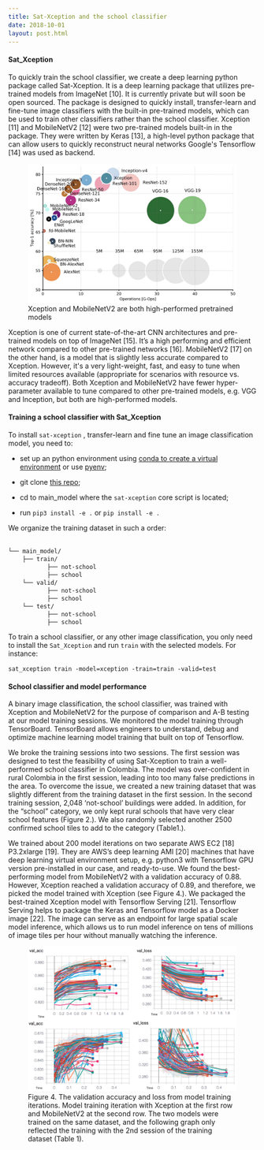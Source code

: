 ```yaml
---
title: Sat-Xception and the school classifier
date: 2018-10-01
layout: post.html
---
```


#### Sat_Xception

To quickly train the school classifier, we create a deep learning python package called Sat-Xception. It is a deep learning package that utilizes pre-trained models from ImageNet [10]. It is currently private but will soon be open sourced. The package is designed to quickly install, transfer-learn and fine-tune image classifiers with the built-in pre-trained models, which can be used to train other classifiers rather than the school classifier. Xception [11] and MobileNetV2 [12] were two pre-trained models built-in in the package. They were written by Keras [13], a high-level python package that can allow users to quickly reconstruct neural networks Google's Tensorflow [14] was used as backend.  

<figure class="align-center">
<img src="/assets/graphics/content/methodology/DCNNs.jpeg" alt="Put unmapped schools on the map with machine learning" />
<figcaption> Xception and MobileNetV2 are both high-performed pretrained models</figcaption>
</figure>

Xception is one of current state-of-the-art CNN architectures and pre-trained models on top of ImageNet [15].  It’s a high performing and efficient network compared to other pre-trained networks [16]. MobileNetV2 [17] on the other hand, is a model that is slightly less accurate compared to Xception. However, it's a very light-weight, fast, and easy to tune when limited resources available (appropriate for scenarios with resource vs. accuracy tradeoff). Both Xception and MobileNetV2 have fewer hyper-parameter available to tune compared to other pre-trained models, e.g. VGG and Inception, but both are high-performed models.


#### Training a school classifier with Sat_Xception

To install `sat-xception` , transfer-learn and fine tune an image classification model, you need to:

- set up an python environment using [conda to create a virtual environment](https://uoa-eresearch.github.io/eresearch-cookbook/recipe/2014/11/20/conda/) or use [pyenv](https://gist.github.com/Geoyi/f55ed54d24cc9ff1c14bd95fac21c042);

- git clone [this repo](https://github.com/developmentseed/unicef-schools.git);
- cd to main_model where the `sat-xception` core script is located;
- run `pip3 install -e .` or `pip install -e .`

We organize the training dataset in such a order:

```

└── main_model/
    ├── train/
           ├── not-school
           ├── school
    └── valid/
           ├── not-school
           ├── school
    └── test/
           ├── not-school
           ├── school
```

To train a school classifier, or any other image classification, you only need to install the `Sat_Xception` and run `train` with the selected models. For instance:

```{bash}
sat_xception train -model=xception -train=train -valid=test
```

#### School classifier and model performance
A binary image classification,  the school classifier, was trained with Xception and MobileNetV2 for the purpose of comparison and A-B testing at our model training sessions. We monitored the model training through TensorBoard. TensorBoard allows engineers to understand, debug and optimize machine learning model training that built on top of Tensorflow.

We broke the training sessions into two sessions. The first session was designed to test the feasibility of using Sat-Xception to train a well-performed school classifier in Colombia. The model was over-confident in rural Colombia in the first session, leading into too many false predictions in the area. To overcome the issue, we created a new training dataset that was slightly different from the training dataset in the first session. In the second training session, 2,048 ‘not-school’ buildings were added. In addition, for the “school” category, we only kept rural schools that have very clear school features (Figure 2.). We also randomly selected another 2500 confirmed school tiles to add to the category (Table1.).  

We trained about 200 model iterations on two separate AWS EC2 [18] P3.2xlarge [19]. They are AWS’s deep learning AMI [20] machines that have deep learning virtual environment setup, e.g. python3 with Tensorflow GPU version pre-installed in our case, and ready-to-use.  We found the best-performing model from MobileNetV2 with a validation accuracy of 0.88. However, Xception reached a validation accuracy of 0.89, and therefore, we picked the model trained with Xception (see Figure 4.). We packaged the best-trained Xception model with Tensorflow Serving [21]. Tensorflow Serving helps to package the Keras and Tensorflow model as a Docker image [22]. The image can serve as an endpoint for large spatial scale model inference, which allows us to run model inference on tens of millions of image tiles per hour without manually watching the inference.

<figure class="align-center">
<img src="/assets/graphics/content/methodology/val_acc_loss_cv4gc.png" alt="Put unmapped schools on the map with machine learning" />
<figcaption> Figure 4. The validation accuracy and loss from model training iterations. Model training iteration with Xception at the first row and MobileNetV2 at the second row. The two models were trained on the same dataset, and the following graph only reflected the training with the 2nd session of the training dataset (Table 1).</figcaption>
</figure>

